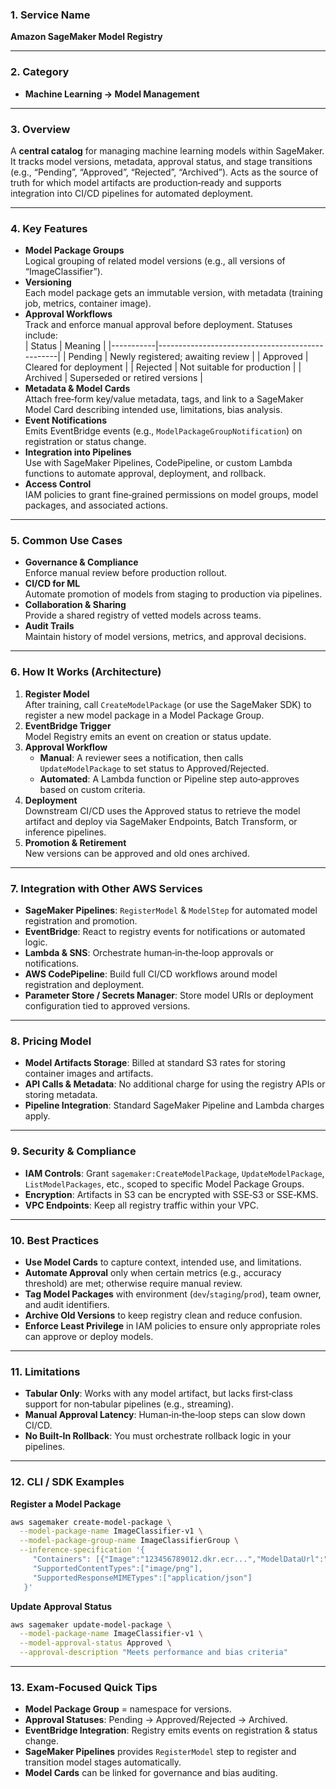 ### 1. Service Name

**Amazon SageMaker Model Registry**

---

### 2. Category

- **Machine Learning → Model Management**

---

### 3. Overview

A **central catalog** for managing machine learning models within SageMaker. It tracks model versions, metadata, approval status, and stage transitions (e.g., “Pending”, “Approved”, “Rejected”, “Archived”). Acts as the source of truth for which model artifacts are production‑ready and supports integration into CI/CD pipelines for automated deployment.

---

### 4. Key Features

- **Model Package Groups**  
  Logical grouping of related model versions (e.g., all versions of “ImageClassifier”).
- **Versioning**  
  Each model package gets an immutable version, with metadata (training job, metrics, container image).
- **Approval Workflows**  
  Track and enforce manual approval before deployment. Statuses include:  
  | Status | Meaning |
  |-----------|-------------------------------------------------|
  | Pending | Newly registered; awaiting review |
  | Approved | Cleared for deployment |
  | Rejected | Not suitable for production |
  | Archived | Superseded or retired versions |
- **Metadata & Model Cards**  
  Attach free‑form key/value metadata, tags, and link to a SageMaker Model Card describing intended use, limitations, bias analysis.
- **Event Notifications**  
  Emits EventBridge events (e.g., `ModelPackageGroupNotification`) on registration or status change.
- **Integration into Pipelines**  
  Use with SageMaker Pipelines, CodePipeline, or custom Lambda functions to automate approval, deployment, and rollback.
- **Access Control**  
  IAM policies to grant fine‑grained permissions on model groups, model packages, and associated actions.

---

### 5. Common Use Cases

- **Governance & Compliance**  
  Enforce manual review before production rollout.
- **CI/CD for ML**  
  Automate promotion of models from staging to production via pipelines.
- **Collaboration & Sharing**  
  Provide a shared registry of vetted models across teams.
- **Audit Trails**  
  Maintain history of model versions, metrics, and approval decisions.

---

### 6. How It Works (Architecture)

1. **Register Model**  
   After training, call `CreateModelPackage` (or use the SageMaker SDK) to register a new model package in a Model Package Group.
2. **EventBridge Trigger**  
   Model Registry emits an event on creation or status update.
3. **Approval Workflow**
   - **Manual**: A reviewer sees a notification, then calls `UpdateModelPackage` to set status to Approved/Rejected.
   - **Automated**: A Lambda function or Pipeline step auto‑approves based on custom criteria.
4. **Deployment**  
   Downstream CI/CD uses the Approved status to retrieve the model artifact and deploy via SageMaker Endpoints, Batch Transform, or inference pipelines.
5. **Promotion & Retirement**  
   New versions can be approved and old ones archived.

---

### 7. Integration with Other AWS Services

- **SageMaker Pipelines**: `RegisterModel` & `ModelStep` for automated model registration and promotion.
- **EventBridge**: React to registry events for notifications or automated logic.
- **Lambda & SNS**: Orchestrate human‑in‑the‑loop approvals or notifications.
- **AWS CodePipeline**: Build full CI/CD workflows around model registration and deployment.
- **Parameter Store / Secrets Manager**: Store model URIs or deployment configuration tied to approved versions.

---

### 8. Pricing Model

- **Model Artifacts Storage**: Billed at standard S3 rates for storing container images and artifacts.
- **API Calls & Metadata**: No additional charge for using the registry APIs or storing metadata.
- **Pipeline Integration**: Standard SageMaker Pipeline and Lambda charges apply.

---

### 9. Security & Compliance

- **IAM Controls**: Grant `sagemaker:CreateModelPackage`, `UpdateModelPackage`, `ListModelPackages`, etc., scoped to specific Model Package Groups.
- **Encryption**: Artifacts in S3 can be encrypted with SSE‑S3 or SSE‑KMS.
- **VPC Endpoints**: Keep all registry traffic within your VPC.

---

### 10. Best Practices

- **Use Model Cards** to capture context, intended use, and limitations.
- **Automate Approval** only when certain metrics (e.g., accuracy threshold) are met; otherwise require manual review.
- **Tag Model Packages** with environment (`dev`/`staging`/`prod`), team owner, and audit identifiers.
- **Archive Old Versions** to keep registry clean and reduce confusion.
- **Enforce Least Privilege** in IAM policies to ensure only appropriate roles can approve or deploy models.

---

### 11. Limitations

- **Tabular Only**: Works with any model artifact, but lacks first‑class support for non‑tabular pipelines (e.g., streaming).
- **Manual Approval Latency**: Human‑in‑the‑loop steps can slow down CI/CD.
- **No Built‑In Rollback**: You must orchestrate rollback logic in your pipelines.

---

### 12. CLI / SDK Examples

**Register a Model Package**

```bash
aws sagemaker create-model-package \
  --model-package-name ImageClassifier-v1 \
  --model-package-group-name ImageClassifierGroup \
  --inference-specification '{
     "Containers": [{"Image":"123456789012.dkr.ecr...","ModelDataUrl":"s3://bucket/model.tar.gz"}],
     "SupportedContentTypes":["image/png"],
     "SupportedResponseMIMETypes":["application/json"]
   }'
```

**Update Approval Status**

```bash
aws sagemaker update-model-package \
  --model-package-name ImageClassifier-v1 \
  --model-approval-status Approved \
  --approval-description "Meets performance and bias criteria"
```

---

### 13. Exam‑Focused Quick Tips

- **Model Package Group** = namespace for versions.
- **Approval Statuses**: Pending → Approved/Rejected → Archived.
- **EventBridge Integration**: Registry emits events on registration & status change.
- **SageMaker Pipelines** provides `RegisterModel` step to register and transition model stages automatically.
- **Model Cards** can be linked for governance and bias auditing.
